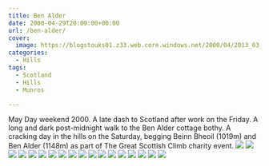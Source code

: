 ```yaml
---
title: Ben Alder
date: 2000-04-29T20:00:00+00:00
url: /ben-alder/
cover: 
  image: https://blogstouks01.z33.web.core.windows.net/2000/04/2013_03_04_22_04_48-1.jpg
categories:
  - Hills
tags:
  - Scotland
  - Hills
  - Munros

---
```

May Day weekend 2000. A late dash to Scotland after work on the Friday. A long and dark post-midnight walk to the Ben Alder cottage bothy. A cracking day in the hills on the Saturday, begging Beinn Bheoil (1019m) and Ben Alder (1148m) as part of The Great Scottish Climb charity event.
    ![](https://blogstouks01.z33.web.core.windows.net/2023/08/2013_03_04_22_06_27.jpg)
    ![](https://blogstouks01.z33.web.core.windows.net/2023/08/2013_03_04_22_04_46.jpg)
    ![](https://blogstouks01.z33.web.core.windows.net/2023/08/2013_03_04_22_04_48.jpg)
    ![](https://blogstouks01.z33.web.core.windows.net/2023/08/2013_03_04_22_06_15.jpg)
    ![](https://blogstouks01.z33.web.core.windows.net/2023/08/2013_03_04_22_06_18.jpg)
    ![](https://blogstouks01.z33.web.core.windows.net/2023/08/2013_03_04_22_06_19.jpg)
    ![](https://blogstouks01.z33.web.core.windows.net/2023/08/2013_03_04_22_06_21.jpg)
    ![](https://blogstouks01.z33.web.core.windows.net/2023/08/2013_03_04_22_06_23.jpg)
    ![](https://blogstouks01.z33.web.core.windows.net/2023/08/2013_03_04_22_06_25.jpg)
    ![](https://blogstouks01.z33.web.core.windows.net/2023/08/2013_03_04_22_06_48.jpg)
    ![](https://blogstouks01.z33.web.core.windows.net/2023/08/2013_03_04_22_06_29.jpg)
    ![](https://blogstouks01.z33.web.core.windows.net/2023/08/2013_03_04_22_06_32.jpg)
    ![](https://blogstouks01.z33.web.core.windows.net/2023/08/2013_03_04_22_06_34.jpg)
    ![](https://blogstouks01.z33.web.core.windows.net/2023/08/2013_03_04_22_06_36.jpg)
    ![](https://blogstouks01.z33.web.core.windows.net/2023/08/2013_03_04_22_06_38.jpg)
    ![](https://blogstouks01.z33.web.core.windows.net/2023/08/2013_03_04_22_06_40.jpg)
    ![](https://blogstouks01.z33.web.core.windows.net/2023/08/2013_03_04_22_06_43.jpg)
    ![](https://blogstouks01.z33.web.core.windows.net/2023/08/2013_03_04_22_06_45.jpg)
